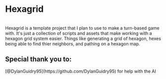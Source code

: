 <h1>Hexagrid</h1>
<br>
Hexagrid is a template project that I plan to use to make a turn-based game with.
It's just a collection of scripts and assets that make working with a hexagon grid system easier.
Things like generating a grid of hexagon, hexes being able to find thier neighbors, and pathing on a hexagon map.


<h2>Special thank you to:</h2>
[@DylanGuidry95](https://github.com/DylanGuidry95) for help with the AI
